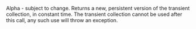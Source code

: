 Alpha - subject to change.
  Returns a new, persistent version of the transient collection, in
  constant time. The transient collection cannot be used after this
  call, any such use will throw an exception.